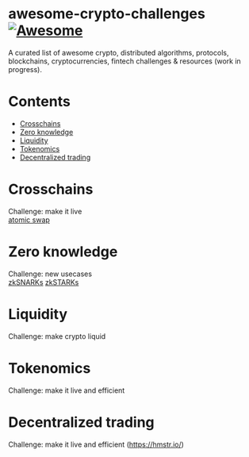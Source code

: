 # awesome-crypto-challenges [![Awesome](https://cdn.rawgit.com/sindresorhus/awesome/d7305f38d29fed78fa85652e3a63e154dd8e8829/media/badge.svg)](https://github.com/sindresorhus/awesome)

A curated list of awesome crypto, distributed algorithms, protocols, blockchains, cryptocurrencies, fintech challenges & resources (work in progress).  

# Contents
* [Crosschains](#crosschains)
* [Zero knowledge](#zero-knowledge)
* [Liquidity](#Liquidity)
* [Tokenomics](#Tokenomics)
* [Decentralized trading](#decentralized-trading)

# Crosschains
Challenge: make it live  
[atomic swap](https://en.bitcoin.it/wiki/Atomic_cross-chain_trading)  

# Zero knowledge
Challenge: new usecases  
[zkSNARKs](https://z.cash/technology/zksnarks.html) 
[zkSTARKs](http://vitalik.ca/general/2017/11/09/starks_part_1.html)  

# Liquidity
Challenge: make crypto liquid  

# Tokenomics
Challenge: make it live and efficient  

# Decentralized trading
Challenge: make it live and efficient
(https://hmstr.io/)

